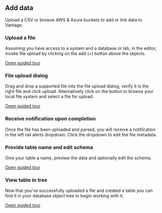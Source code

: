 ## Add data

Upload a CSV or browse AWS & Azure buckets to add or link data to Vantage.

### Upload a file

Assuming you have access to a system and a database or lab, in the editor, invoke file upload by clicking on the add (+) button above the objects.

<a href="#">Open guided tour</a>

### File upload dialog

Drag and drop a supported file into the file upload dialog, verify it is the right file and click upload.  Alternatively click on the button to browse your local file system and select a file for upload.

<a href="#">Open guided tour</a>

### Receive notification upon completion

Once the file has been uploaded and parsed, you will receive a notification in the left rail alerts dropdown.  Click the dropdown to edit the file metadata.

### Provide table name and edit schema

Give your table a name, preview the data and optionally edit the schema.

<a href="#">Open guided tour</a>

### View table in tree

Now that you've successfully uploaded a file and created a table you can find it in your database object tree to begin working with it.

<a href="#">Open guided tour</a>
